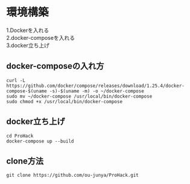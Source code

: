 # 環境構築

1.Dockerを入れる   
2.docker-composeを入れる   
3.docker立ち上げ   

## docker-composeの入れ方
```
curl -L https://github.com/docker/compose/releases/download/1.25.4/docker-compose-$(uname -s)-$(uname -m) -o ~/docker-compose
sudo mv ~/docker-compose /usr/local/bin/docker-compose
sudo chmod +x /usr/local/bin/docker-compose
```

## docker立ち上げ
```
cd ProHack
docker-compose up --build
```

## clone方法
```
git clone https://github.com/ou-junya/ProHack.git
```
